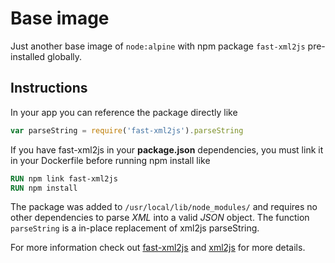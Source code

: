 # Base image 
Just another base image of `node:alpine` with npm package `fast-xml2js` pre-installed globally.

## Instructions

In your app you can reference the package directly like

```javascript
var parseString = require('fast-xml2js').parseString
```

If you have fast-xml2js in your **package.json** dependencies, you must link it in your Dockerfile before running npm install like

```Dockerfile
RUN npm link fast-xml2js
RUN npm install
```

The package was added to `/usr/local/lib/node_modules/` and requires no other dependencies to parse *XML* into a valid *JSON* object. The function `parseString` is a in-place replacement of xml2js parseString. 

For more information check out [fast-xml2js](https://www.npmjs.com/package/fast-xml2js) and [xml2js](https://www.npmjs.com/package/xml2js) for more details.
